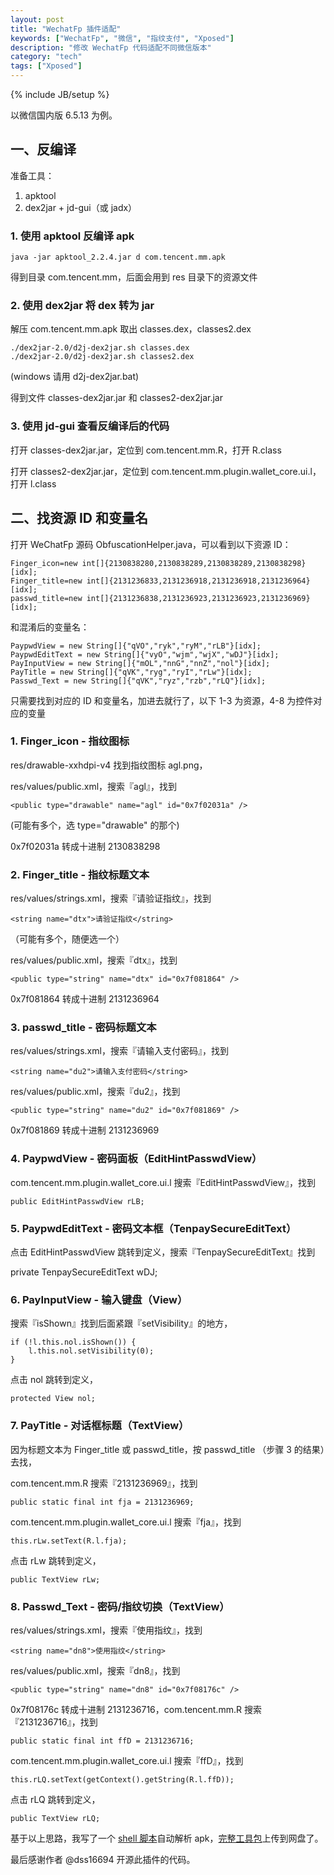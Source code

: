 ```yaml
---
layout: post
title: "WechatFp 插件适配"
keywords: ["WechatFp", "微信", "指纹支付", "Xposed"]
description: "修改 WechatFp 代码适配不同微信版本"
category: "tech"
tags: ["Xposed"]
---
```

{% include JB/setup %}

以微信国内版 6.5.13 为例。

## 一、反编译

准备工具：

1. apktool
2. dex2jar + jd-gui（或 jadx）


### 1. 使用 apktool 反编译 apk

    java -jar apktool_2.2.4.jar d com.tencent.mm.apk

得到目录 com.tencent.mm，后面会用到 res 目录下的资源文件

### 2. 使用 dex2jar 将 dex 转为 jar

解压 com.tencent.mm.apk 取出 classes.dex，classes2.dex

    ./dex2jar-2.0/d2j-dex2jar.sh classes.dex
    ./dex2jar-2.0/d2j-dex2jar.sh classes2.dex

(windows 请用 d2j-dex2jar.bat)

得到文件 classes-dex2jar.jar 和 classes2-dex2jar.jar

### 3. 使用 jd-gui 查看反编译后的代码

打开 classes-dex2jar.jar，定位到 com.tencent.mm.R，打开 R.class

打开 classes2-dex2jar.jar，定位到 com.tencent.mm.plugin.wallet_core.ui.l，打开 l.class


## 二、找资源 ID 和变量名

打开 WeChatFp 源码 ObfuscationHelper.java，可以看到以下资源 ID：

    Finger_icon=new int[]{2130838280,2130838289,2130838289,2130838298}[idx];
    Finger_title=new int[]{2131236833,2131236918,2131236918,2131236964}[idx];
    passwd_title=new int[]{2131236838,2131236923,2131236923,2131236969}[idx];

和混淆后的变量名：

    PaypwdView = new String[]{"qVO","ryk","ryM","rLB"}[idx];
    PaypwdEditText = new String[]{"vyO","wjm","wjX","wDJ"}[idx];
    PayInputView = new String[]{"mOL","nnG","nnZ","nol"}[idx];
    PayTitle = new String[]{"qVK","ryg","ryI","rLw"}[idx];
    Passwd_Text = new String[]{"qVK","ryz","rzb","rLQ"}[idx];

只需要找到对应的 ID 和变量名，加进去就行了，以下 1-3 为资源，4-8 为控件对应的变量

### 1. Finger_icon - 指纹图标

res/drawable-xxhdpi-v4 找到指纹图标 agl.png，

res/values/public.xml，搜索『agl』，找到

    <public type="drawable" name="agl" id="0x7f02031a" />

(可能有多个，选 type="drawable" 的那个)

0x7f02031a 转成十进制 2130838298

### 2. Finger_title - 指纹标题文本

res/values/strings.xml，搜索『请验证指纹』，找到

    <string name="dtx">请验证指纹</string>

（可能有多个，随便选一个）

res/values/public.xml，搜索『dtx』，找到

    <public type="string" name="dtx" id="0x7f081864" />

0x7f081864 转成十进制 2131236964

### 3. passwd_title - 密码标题文本

res/values/strings.xml，搜索『请输入支付密码』，找到

    <string name="du2">请输入支付密码</string>

res/values/public.xml，搜索『du2』，找到

    <public type="string" name="du2" id="0x7f081869" />

0x7f081869 转成十进制 2131236969

### 4. PaypwdView - 密码面板（EditHintPasswdView）

com.tencent.mm.plugin.wallet_core.ui.l 搜索『EditHintPasswdView』，找到

    public EditHintPasswdView rLB;

### 5. PaypwdEditText - 密码文本框（TenpaySecureEditText）

点击 EditHintPasswdView 跳转到定义，搜索『TenpaySecureEditText』找到

private TenpaySecureEditText wDJ;

### 6. PayInputView - 输入键盘（View）

搜索『isShown』找到后面紧跟『setVisibility』的地方，

    if (!l.this.nol.isShown()) {
        l.this.nol.setVisibility(0);
    }

点击 nol 跳转到定义，

    protected View nol;

### 7. PayTitle - 对话框标题（TextView）

因为标题文本为 Finger_title 或 passwd_title，按 passwd_title （步骤 3 的结果）去找，

com.tencent.mm.R 搜索『2131236969』，找到

    public static final int fja = 2131236969;

com.tencent.mm.plugin.wallet_core.ui.l 搜索『fja』，找到

    this.rLw.setText(R.l.fja);

点击 rLw 跳转到定义，

    public TextView rLw;

### 8. Passwd_Text - 密码/指纹切换（TextView）

res/values/strings.xml，搜索『使用指纹』，找到

    <string name="dn8">使用指纹</string>

res/values/public.xml，搜索『dn8』，找到

    <public type="string" name="dn8" id="0x7f08176c" />

0x7f08176c 转成十进制 2131236716，com.tencent.mm.R 搜索『2131236716』，找到

    public static final int ffD = 2131236716;

com.tencent.mm.plugin.wallet_core.ui.l 搜索『ffD』，找到

    this.rLQ.setText(getContext().getString(R.l.ffD));

点击 rLQ 跳转到定义，

    public TextView rLQ;

基于以上思路，我写了一个 [shell 脚本](https://gist.github.com/liberize/44b151b6b40a2af1716d484ccd4f8e66)自动解析 apk，[完整工具包](https://pan.baidu.com/s/1hr5FZQO)上传到网盘了。

最后感谢作者 @dss16694 开源此插件的代码。
